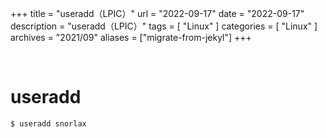 +++
title = "useradd（LPIC）"
url = "2022-09-17"
date = "2022-09-17"
description = "useradd（LPIC）"
tags = [
  "Linux"
]
categories = [
  "Linux"
]
archives = "2021/09"
aliases = ["migrate-from-jekyl"]
+++

<br>

# useradd


```
$ useradd snorlax
```
